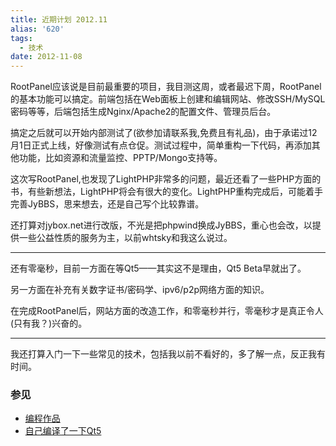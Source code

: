 ```yaml
---
title: 近期计划 2012.11
alias: '620'
tags:
  - 技术
date: 2012-11-08
---
```


RootPanel应该说是目前最重要的项目，我目测这周，或者最迟下周，RootPanel的基本功能可以搞定。前端包括在Web面板上创建和编辑网站、修改SSH/MySQL密码等等，后端包括生成Nginx/Apache2的配置文件、管理员后台。

搞定之后就可以开始内部测试了(欲参加请联系我,免费且有礼品)，由于承诺过12月1日正式上线，好像测试有点仓促。测试过程中，简单重构一下代码，再添加其他功能，比如资源和流量监控、PPTP/Mongo支持等。

这次写RootPanel,也发现了LightPHP非常多的问题，最近还看了一些PHP方面的书，有些新想法，LightPHP将会有很大的变化。LightPHP重构完成后，可能着手完善JyBBS，思来想去，还是自己写个比较靠谱。

还打算对jybox.net进行改版，不光是把phpwind换成JyBBS，重心也会改，以提供一些公益性质的服务为主，以前whtsky和我这么说过。

* * *

还有零毫秒，目前一方面在等Qt5——其实这不是理由，Qt5 Beta早就出了。

另一方面在补充有关数字证书/密码学、ipv6/p2p网络方面的知识。

在完成RootPanel后，网站方面的改造工作，和零毫秒并行，零毫秒才是真正令人(只有我？)兴奋的。

* * *

我还打算入门一下一些常见的技术，包括我以前不看好的，多了解一点，反正我有时间。

### 参见

*   [编程作品](http://jyprince.me/works)
*   [自己编译了一下Qt5](http://jyprince.me/program/609)
